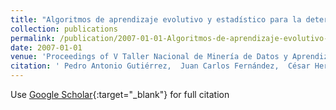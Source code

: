 ```yaml
---
title: "Algoritmos de aprendizaje evolutivo y estadístico para la determinación de mapas de malas hierbas utilizando técnicas de teledetección"
collection: publications
permalink: /publication/2007-01-01-Algoritmos-de-aprendizaje-evolutivo-y-estadistico-para-la-determinacion-de-mapas-de-malas-hierbas-utilizando-tecnicas-de-teledeteccion
date: 2007-01-01
venue: 'Proceedings of V Taller Nacional de Minería de Datos y Aprendizaje (TAMIDA 2007)'
citation: ' Pedro Antonio Gutiérrez,  Juan Carlos Fernández,  César Hervás-Martínez, &quot;Algoritmos de aprendizaje evolutivo y estadístico para la determinación de mapas de malas hierbas utilizando técnicas de teledetección.&quot; Proceedings of V Taller Nacional de Minería de Datos y Aprendizaje (TAMIDA 2007), 2007, Zaragoza, España, pp.239--246.'
---
```

Use [Google Scholar](https://scholar.google.com/scholar?q=Algoritmos+de+aprendizaje+evolutivo+y+estadistico+para+la+determinacion+de+mapas+de+malas+hierbas+utilizando+tecnicas+de+teledeteccion){:target="_blank"} for full citation